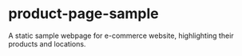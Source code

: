 # product-page-sample

A static sample webpage for e-commerce website, highlighting their products and locations.
